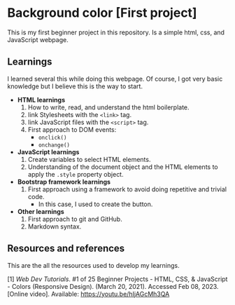 # Background color [First project]

This is my first beginner project in this repository. Is a simple html, css, and JavaScript webpage.

## Learnings

I learned several this while doing this webpage. Of course, I got very basic knowledge but I believe this is the way to start.

- **HTML learnings**
    1. How to write, read, and understand the html boilerplate.
    2. link Stylesheets with the ```<link>``` tag.
    3. link JavaScript files with the ```<script>``` tag.
    4. First approach to DOM events:
        - ```onclick()```
        - ```onchange()```
- **JavaScript learnings**
    1. Create variables to select HTML elements.
    2. Understanding of the document object and the HTML elements to apply the ```.style``` property object.
- **Bootstrap framework learnings**
    1. First approach using a framework to avoid doing repetitive and trivial code.
        - In this case, I used to create the button.
- **Other learnings**
    1. First approach to git and GitHub.
    2. Markdown syntax.

## Resources and references

This are the all the resources used to develop my learnings.

[1] *Web Dev Tutorials*. #1 of 25 Beginner Projects - HTML, CSS, & JavaScript - Colors (Responsive Design). (March 20, 2021). Accessed Feb 08, 2023. [Online video]. Available: <https://youtu.be/hIjAGcMh3QA>

